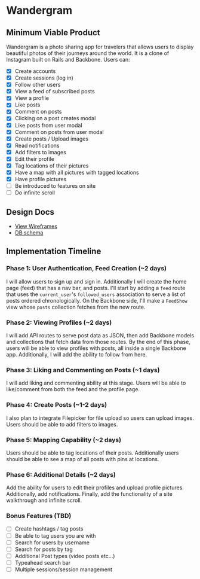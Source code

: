 # Wandergram

[heroku]: http://wandergram.herokuapp.com

## Minimum Viable Product
Wandergram is a photo sharing app for travelers that allows users to display beautiful photos of their journeys around the world. It is a clone of Instagram built on Rails and Backbone. Users can:

<!-- This is a Markdown checklist. Use it to keep track of your progress! -->

- [X] Create accounts
- [X] Create sessions (log in)
- [X] Follow other users
- [X] View a feed of subscribed posts
- [X] View a profile
- [X] Like posts
- [X] Comment on posts
- [X] Clicking on a post creates modal
- [X] Like posts from user modal
- [X] Comment on posts from user modal
- [X] Create posts / Upload images
- [X] Read notifications
- [X] Add filters to images
- [X] Edit their profile
- [X] Tag locations of their pictures
- [X] Have a map with all pictures with tagged locations
- [X] Have profile pictures
- [ ] Be introduced to features on site
- [ ] Do infinite scroll

## Design Docs
* [View Wireframes][views]
* [DB schema][schema]

[views]: ./docs/views.md
[schema]: ./docs/schema.md

## Implementation Timeline

### Phase 1: User Authentication, Feed Creation (~2 days)
I will allow users to sign up and sign in. Additionally I will create the home page (feed) that has a nav bar, and posts. I'll start by adding a `feed` route that uses the `current_user`'s `followed_users` association to serve a list of posts ordered chronologically. On the Backbone side, I'll make a `FeedShow` view whose `posts` collection fetches from the new route.


### Phase 2: Viewing Profiles (~2 days)
I will add API routes to serve post data as JSON, then add Backbone models and collections that fetch data from those routes. By the end of this phase, users will be able to view profiles with posts, all inside a single Backbone app. Additionally, I will add the ability to follow from here.


### Phase 3: Liking and Commenting on Posts (~1 days)
I will add liking and commenting ability at this stage. Users will be able to like/comment from both the feed and the profile page.


### Phase 4: Create Posts (~1-2 days)
I also plan to integrate Filepicker for file upload so
users can upload images. Users should be able to add filters to images.


### Phase 5: Mapping Capability (~2 days)
Users should be able to tag locations of their posts. Additionally users should be able to see a map of all posts with pins at locations.


### Phase 6: Additional Details (~2 days)
Add the ability for users to edit their profiles and upload profile pictures. Additionally, add notifications. Finally, add the functionality of a site walkthrough and infinite scroll.


### Bonus Features (TBD)
- [ ] Create hashtags / tag posts
- [ ] Be able to tag users you are with
- [ ] Search for users by username
- [ ] Search for posts by tag
- [ ] Additional Post types (video posts etc...)
- [ ] Typeahead search bar
- [ ] Multiple sessions/session management
